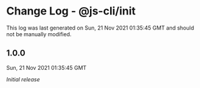 # Change Log - @js-cli/init

This log was last generated on Sun, 21 Nov 2021 01:35:45 GMT and should not be manually modified.

## 1.0.0
Sun, 21 Nov 2021 01:35:45 GMT

_Initial release_

